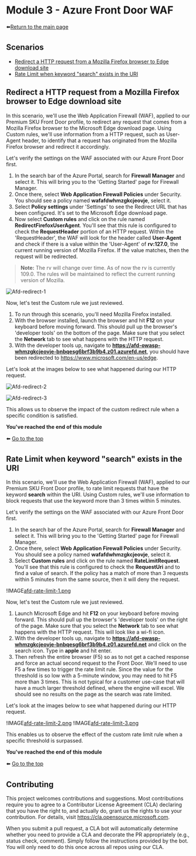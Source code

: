 # Module 3 - Azure Front Door WAF

⬅️[Return to the main page](https://github.com/gumoden/Azure-Network-Security/blob/master/Azure%20Network%20Security%20-%20Workshop/README.md)

## Scenarios
- [Redirect a HTTP request from a Mozilla Firefox browser to Edge download site](#redirect-a-http-request-from-a-mozilla-firefox-browser-to-edge-download-site)
- [Rate Limit when keyword "search" exists in the URI](#rate-limit-when-keyword-search-exists-in-the-uri)

## Redirect a HTTP request from a Mozilla Firefox browser to Edge download site

In this scenario, we'll use the Web Application Firewall (WAF), applied to our Premium SKU Front Door profile, to redirect any request that comes from a Mozilla Firefox browser to the Microsoft Edge download page. Using Custom rules, we'll use information from a HTTP request, such as User-Agent header, to identify that a request has originated from the Mozilla Firefox browser and redirect it accordingly.

Let's verify the settings on the WAF associated with our Azure Front Door first.
1. In the search bar of the Azure Portal, search for **Firewall Manager** and select it. This will bring you to the 'Getting Started' page for Firewall Manager.
2. Once there, select **Web Application Firewall Policies** under Security. You should see a policy named **wafafdwhmzgkcjeovje**, select it.
3. Select **Policy settings** under 'Settings' to see the Redirect URL that has been configured. It's set to the Microsoft Edge download page.
4. Now select **Custom rules** and click on the rule named **RedirectFirefoxUserAgent**. You'll see that this rule is configured to check the **RequestHeader** portion of an HTTP request. Within the 'RequestHeader', the WAF will look for the header called **User-Agent** and check if there is a value within the 'User-Agent' of **rv:127.0**, the current running version of Mozilla Firefox. If the value matches, then the request will be redirected.

> **Note:** The rv will change over time. As of now the rv is currently 109.0. The rules will be maintained to reflect the current running version of Mozilla.

![Afd-redirect-1](https://github.com/gumoden/Azure-Network-Security/blob/master/Azure%20Network%20Security%20-%20Workshop/Images/afd.redirect-1.png)

Now, let's test the Custom rule we just reviewed.
1. To run through this scenario, you'll need Mozilla Firefox installed.
2. With the browser installed, launch the browser and hit **F12** on your keyboard before moving forward. This should pull up the browser's 'developer tools' on the bottom of the page. Make sure that you select the **Network** tab to see what happens with the HTTP request.
3. With the developer tools up, navigate to **https://afd-owasp-whmzgkcjeovje-bnbqesg6brf3b9b4.z01.azurefd.net**, you should have been redirected to https://www.microsoft.com/en-us/edge. 

Let's look at the images below to see what happened during our HTTP request.

![Afd-redirect-2](https://github.com/gumoden/Azure-Network-Security/blob/master/Azure%20Network%20Security%20-%20Workshop/Images/afd.redirect-2.png)

![Afd-redirect-3](https://github.com/gumoden/Azure-Network-Security/blob/master/Azure%20Network%20Security%20-%20Workshop/Images/afd.redirect-3.png)

This allows us to observe the impact of the custom redirect rule when a specific condition is satisfied.

**You've reached the end of this module**

⬅️ [Go to the top](#scenarios)

## Rate Limit when keyword "search" exists in the URI

In this scenario, we'll use the Web Application Firewall (WAF), applied to our Premium SKU Front Door profile, to rate limit requests that have the keyword **search** within the URI. Using Custom rules, we'll use information to block requests that use the keyword more than 3 times within 5 minutes.

Let's verify the settings on the WAF associated with our Azure Front Door first.
1. In the search bar of the Azure Portal, search for **Firewall Manager** and select it. This will bring you to the 'Getting Started' page for Firewall Manager.
2. Once there, select **Web Application Firewall Policies** under Security. You should see a policy named **wafafdwhmzgkcjeovje**, select it.
3. Select **Custom rules** and click on the rule named **RateLimitRequest**. You'll see that this rule is configured to check the **RequestUri** and to find a value of search. If the policy has a match of more than 3 requests within 5 minutes from the same source, then it will deny the request.

!IMAGE[afd-rate-limit-1.png](instructions281582/afd-rate-limit-1.png)

Now, let's test the Custom rule we just reviewed.
1. Launch Microsoft Edge and hit **F12** on your keyboard before moving forward. This should pull up the browser's 'developer tools' on the right of the page. Make sure that you select the **Network** tab to see what happens with the HTTP request. This will look like a wi-fi icon.
2. With the developer tools up, navigate to **https://afd-owasp-whmzgkcjeovje-bnbqesg6brf3b9b4.z01.azurefd.net** and click on the search icon. Type in ​​**​​​​​apple** and hit enter.
3. Then refresh the entire browser (F5) so as to not get a cached response and force an actual second request to the Front Door. We'll need to use F5 a few times to trigger the rate limit rule. Since the value for the threshold is so low with a 5-minute window, you may need to hit F5 more than 3 times. This is not typical for a customer use-case that will have a much larger threshold defined, where the engine will excel. We should see no results on the page as the search was rate limited.

Let's look at the images below to see what happened during our HTTP request.

!IMAGE[afd-rate-limit-2.png](instructions281582/afd-rate-limit-2.png)
!IMAGE[afd-rate-limit-3.png](instructions281582/afd-rate-limit-3.png)

This enables us to observe the effect of the custom rate limit rule when a specific threshold is surpassed.

**You've reached the end of this module**

⬅️ [Go to the top](#scenarios)

## Contributing

This project welcomes contributions and suggestions.  Most contributions require you to agree to a Contributor License Agreement (CLA) declaring that you have the right to, and actually do, grant us the rights to use your contribution. For details, visit https://cla.opensource.microsoft.com.

When you submit a pull request, a CLA bot will automatically determine whether you need to provide a CLA and decorate the PR appropriately (e.g., status check, comment). Simply follow the instructions provided by the bot. You will only need to do this once across all repos using our CLA.
